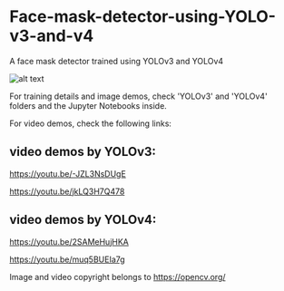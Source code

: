 # Face-mask-detector-using-YOLO-v3-and-v4
A face mask detector trained using YOLOv3 and YOLOv4

![alt text](https://github.com/yyhz76/Face-mask-detector-using-YOLO-v3-and-v4/blob/main/demo.png)


For training details and image demos, check 'YOLOv3' and 'YOLOv4' folders and the Jupyter Notebooks inside.

For video demos, check the following links:

## video demos by YOLOv3:

https://youtu.be/-JZL3NsDUgE

https://youtu.be/jkLQ3H7Q478



## video demos by YOLOv4:

https://youtu.be/2SAMeHujHKA

https://youtu.be/muq5BUEIa7g

Image and video copyright belongs to https://opencv.org/
